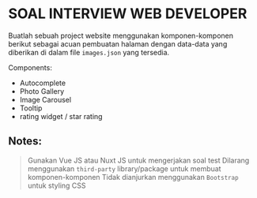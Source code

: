 # SOAL INTERVIEW WEB DEVELOPER

Buatlah sebuah project website menggunakan komponen-komponen berikut sebagai acuan pembuatan halaman dengan data-data yang diberikan di dalam file `images.json` yang tersedia.

Components:
- Autocomplete
- Photo Gallery
- Image Carousel
- Tooltip
- rating widget / star rating

## Notes:
> Gunakan Vue JS atau Nuxt JS untuk mengerjakan soal test
> Dilarang menggunakan `third-party` library/package untuk membuat komponen-komponen
> Tidak dianjurkan menggunakan `Bootstrap` untuk styling CSS
